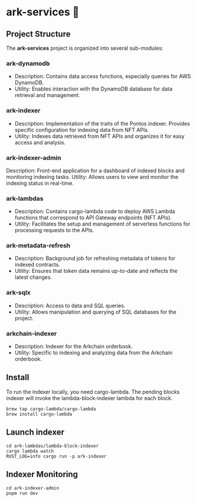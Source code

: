 # ark-services 💠

## Project Structure

The **ark-services** project is organized into several sub-modules:

### ark-dynamodb

- Description: Contains data access functions, especially queries for AWS DynamoDB.
- Utility: Enables interaction with the DynamoDB database for data retrieval and management.

### ark-indexer

- Description: Implementation of the traits of the Pontos indexer. Provides specific configuration for indexing data from NFT APIs.
- Utility: Indexes data retrieved from NFT APIs and organizes it for easy access and analysis.

### ark-indexer-admin

Description: Front-end application for a dashboard of indexed blocks and monitoring indexing tasks.
Utility: Allows users to view and monitor the indexing status in real-time.

### ark-lambdas

- Description: Contains cargo-lambda code to deploy AWS Lambda functions that correspond to API Gateway endpoints (NFT APIs).
- Utility: Facilitates the setup and management of serverless functions for processing requests to the APIs.

### ark-metadata-refresh

- Description: Background job for refreshing metadata of tokens for indexed contracts.
- Utility: Ensures that token data remains up-to-date and reflects the latest changes.

### ark-sqlx

- Description: Access to data and SQL queries.
- Utility: Allows manipulation and querying of SQL databases for the project.

### arkchain-indexer

- Description: Indexer for the Arkchain orderbook.
- Utility: Specific to indexing and analyzing data from the Arkchain orderbook.

## Install

To run the indexer locally, you need cargo-lambda. The pending blocks indexer will invoke the lambda-block-indexer lambda for each block.

```
brew tap cargo-lambda/cargo-lambda
brew install cargo-lambda
```

## Launch indexer

```
cd ark-lambdas/lambda-block-indexer
cargo lambda watch
RUST_LOG=info cargo run -p ark-indexer
```

## Indexer Monitoring

```
cd ark-indexer-admin
pnpm run dev
```
